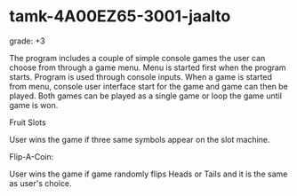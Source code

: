 # tamk-4A00EZ65-3001-jaalto

grade: +3

The program includes a couple of simple console games the user can choose from through a game menu.
Menu is started first when the program starts. Program is used through console inputs.
When a game is started from menu, console user interface start for the game and game can then
be played. Both games can be played as a single game or loop the game until game is won.

Fruit Slots

User wins the game if three same symbols appear on the slot machine.

Flip-A-Coin:

User wins the game if game randomly flips Heads or Tails and it is the same as user's choice.
